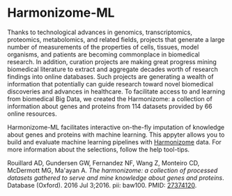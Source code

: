 # Harmonizome-ML

Thanks to technological advances in genomics, transcriptomics, proteomics, metabolomics, and related fields, projects that generate a large number of measurements of the properties of cells, tissues, model organisms, and patients are becoming commonplace in biomedical research. In addition, curation projects are making great progress mining biomedical literature to extract and aggregate decades worth of research findings into online databases. Such projects are generating a wealth of information that potentially can guide research toward novel biomedical discoveries and advances in healthcare. To facilitate access to and learning from biomedical Big Data, we created the Harmonizome: a collection of information about genes and proteins from 114 datasets provided by 66 online resources.

Harmonizome-ML facilitates interactive on-the-fly imputation of knowledge about genes and proteins with machine learning. This appyter allows you to build and evaluate machine learning pipelines with [Harmonizome](https://maayanlab.cloud/Harmonizome/) data. For more information about the selections, follow the help tool-tips.

Rouillard AD, Gundersen GW, Fernandez NF, Wang Z, Monteiro CD, McDermott MG, Ma'ayan A. *The harmonizome: a collection of processed datasets gathered to serve and mine knowledge about genes and proteins*. Database (Oxford). 2016 Jul 3;2016. pii: baw100. PMID: [27374120](https://pubmed.ncbi.nlm.nih.gov/27374120/).
